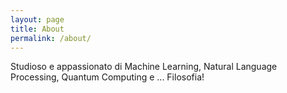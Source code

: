 ```yaml
---
layout: page
title: About
permalink: /about/
---
```


Studioso e appassionato di Machine Learning, Natural Language Processing, Quantum Computing e ... Filosofia!

